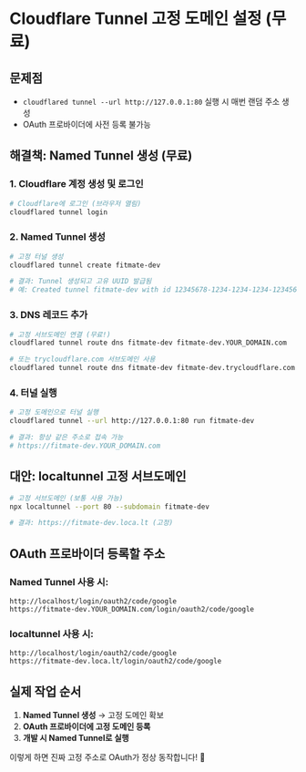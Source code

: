 # Cloudflare Tunnel 고정 도메인 설정 (무료)

## 문제점
- `cloudflared tunnel --url http://127.0.0.1:80` 실행 시 매번 랜덤 주소 생성
- OAuth 프로바이더에 사전 등록 불가능

## 해결책: Named Tunnel 생성 (무료)

### 1. Cloudflare 계정 생성 및 로그인
```bash
# Cloudflare에 로그인 (브라우저 열림)
cloudflared tunnel login
```

### 2. Named Tunnel 생성
```bash
# 고정 터널 생성
cloudflared tunnel create fitmate-dev

# 결과: Tunnel 생성되고 고유 UUID 발급됨
# 예: Created tunnel fitmate-dev with id 12345678-1234-1234-1234-123456789abc
```

### 3. DNS 레코드 추가
```bash
# 고정 서브도메인 연결 (무료!)
cloudflared tunnel route dns fitmate-dev fitmate-dev.YOUR_DOMAIN.com

# 또는 trycloudflare.com 서브도메인 사용
cloudflared tunnel route dns fitmate-dev fitmate-dev.trycloudflare.com
```

### 4. 터널 실행
```bash
# 고정 도메인으로 터널 실행
cloudflared tunnel --url http://127.0.0.1:80 run fitmate-dev

# 결과: 항상 같은 주소로 접속 가능
# https://fitmate-dev.YOUR_DOMAIN.com
```

## 대안: localtunnel 고정 서브도메인

```bash
# 고정 서브도메인 (보통 사용 가능)
npx localtunnel --port 80 --subdomain fitmate-dev

# 결과: https://fitmate-dev.loca.lt (고정)
```

## OAuth 프로바이더 등록할 주소

### Named Tunnel 사용 시:
```
http://localhost/login/oauth2/code/google
https://fitmate-dev.YOUR_DOMAIN.com/login/oauth2/code/google
```

### localtunnel 사용 시:
```
http://localhost/login/oauth2/code/google
https://fitmate-dev.loca.lt/login/oauth2/code/google
```

## 실제 작업 순서

1. **Named Tunnel 생성** → 고정 도메인 확보
2. **OAuth 프로바이더에 고정 도메인 등록**
3. **개발 시 Named Tunnel로 실행**

이렇게 하면 진짜 고정 주소로 OAuth가 정상 동작합니다! 🎯